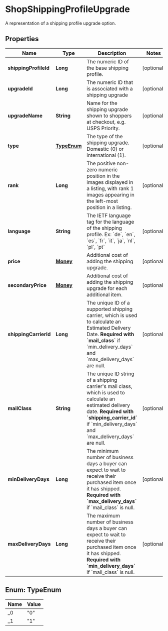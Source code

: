 

# ShopShippingProfileUpgrade

A representation of a shipping profile upgrade option.

## Properties

Name | Type | Description | Notes
------------ | ------------- | ------------- | -------------
**shippingProfileId** | **Long** | The numeric ID of the base shipping profile. |  [optional]
**upgradeId** | **Long** | The numeric ID that is associated with a shipping upgrade |  [optional]
**upgradeName** | **String** | Name for the shipping upgrade shown to shoppers at checkout, e.g. USPS Priority. |  [optional]
**type** | [**TypeEnum**](#TypeEnum) | The type of the shipping upgrade. Domestic (0) or international (1). |  [optional]
**rank** | **Long** | The positive non-zero numeric position in the images displayed in a listing, with rank 1 images appearing in the left-most position in a listing. |  [optional]
**language** | **String** | The IETF language tag for the language of the shipping profile. Ex: &#x60;de&#x60;, &#x60;en&#x60;, &#x60;es&#x60;, &#x60;fr&#x60;, &#x60;it&#x60;, &#x60;ja&#x60;, &#x60;nl&#x60;, &#x60;pl&#x60;, &#x60;pt&#x60; |  [optional]
**price** | [**Money**](Money.md) | Additional cost of adding the shipping upgrade. |  [optional]
**secondaryPrice** | [**Money**](Money.md) | Additional cost of adding the shipping upgrade for each additional item. |  [optional]
**shippingCarrierId** | **Long** | The unique ID of a supported shipping carrier, which is used to calculate an Estimated Delivery Date. **Required with &#x60;mail_class&#x60;** if &#x60;min_delivery_days&#x60; and &#x60;max_delivery_days&#x60; are null. |  [optional]
**mailClass** | **String** | The unique ID string of a shipping carrier&#39;s mail class, which is used to calculate an estimated delivery date. **Required with &#x60;shipping_carrier_id&#x60;** if &#x60;min_delivery_days&#x60; and &#x60;max_delivery_days&#x60; are null. |  [optional]
**minDeliveryDays** | **Long** | The minimum number of business days a buyer can expect to wait to receive their purchased item once it has shipped. **Required with &#x60;max_delivery_days&#x60;** if &#x60;mail_class&#x60; is null. |  [optional]
**maxDeliveryDays** | **Long** | The maximum number of business days a buyer can expect to wait to receive their purchased item once it has shipped. **Required with &#x60;min_delivery_days&#x60;** if &#x60;mail_class&#x60; is null. |  [optional]



## Enum: TypeEnum

Name | Value
---- | -----
_0 | &quot;0&quot;
_1 | &quot;1&quot;



